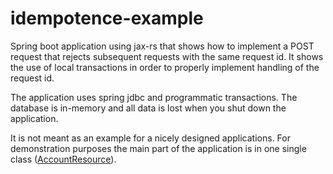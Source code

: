 # idempotence-example

Spring boot application using jax-rs that shows how to implement a POST request that rejects subsequent requests with the same request id. It shows the use of local transactions in order to properly implement handling of the request id.

The application uses spring jdbc and programmatic transactions. The database is in-memory and all data is lost when you shut down the application. 

It is not meant as an example for a nicely designed applications. For demonstration purposes the main part of the application is in one single class ([AccountResource](src/main/java/org/jaun/idontbyte/idemotenceexample/AccountResource.java)).
